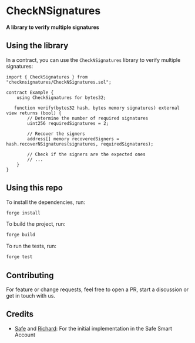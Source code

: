 # CheckNSignatures

**A library to verify multiple signatures**

## Using the library

In a contract, you can use the `CheckNSignatures` library to verify multiple signatures:

```solidity
import { CheckSignatures } from "checknsignatures/CheckNSignatures.sol";

contract Example {
    using CheckSignatures for bytes32;

   function verify(bytes32 hash, bytes memory signatures) external view returns (bool) {
        // Determine the number of required signatures
        uint256 requiredSignatures = 2;

        // Recover the signers
        address[] memory recoveredSigners = hash.recoverNSignatures(signatures, requiredSignatures);

        // Check if the signers are the expected ones
        // ...
    }
}
```

## Using this repo

To install the dependencies, run:

```bash
forge install
```

To build the project, run:

```bash
forge build
```

To run the tests, run:

```bash
forge test
```

## Contributing

For feature or change requests, feel free to open a PR, start a discussion or get in touch with us.

## Credits

- [Safe](https://github.com/safe-global/safe-smart-account) and [Richard](https://github.com/rmeissner): For the initial implementation in the Safe Smart Account
